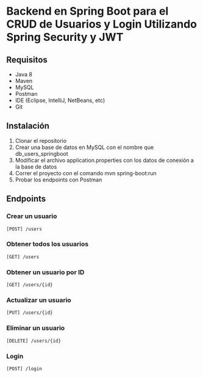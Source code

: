 # Backend en Spring Boot para el CRUD de Usuarios y Login Utilizando Spring Security y JWT

## Requisitos

- Java 8
- Maven
- MySQL
- Postman
- IDE (Eclipse, IntelliJ, NetBeans, etc)
- Git

## Instalación

1. Clonar el repositorio
2. Crear una base de datos en MySQL con el nombre que db_users_springboot
3. Modificar el archivo application.properties con los datos de conexión a la base de datos
4. Correr el proyecto con el comando mvn spring-boot:run
5. Probar los endpoints con Postman

## Endpoints

### Crear un usuario

```
[POST] /users
```

### Obtener todos los usuarios

```
[GET] /users
```

### Obtener un usuario por ID

```
[GET] /users/{id}
```

### Actualizar un usuario

```
[PUT] /users/{id}
```

### Eliminar un usuario

```
[DELETE] /users/{id}
```

### Login

```
[POST] /login
```

